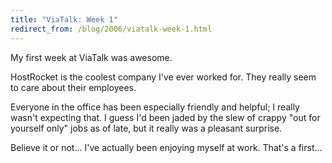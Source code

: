 ```yaml
---
title: "ViaTalk: Week 1"
redirect_from: /blog/2006/viatalk-week-1.html
---
```


My first week at ViaTalk was awesome.

HostRocket is the coolest company I've ever worked for. They really seem to
care about their employees.

Everyone in the office has been especially friendly and helpful; I really
wasn't expecting that. I guess I'd been jaded by the slew of crappy "out for
yourself only" jobs as of late, but it really was a pleasant surprise.

Believe it or not... I've actually been enjoying myself at work. That's a
first...
